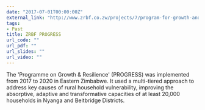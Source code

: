 ```yaml
---
date: "2017-07-01T00:00:00Z"
external_link: "http://www.zrbf.co.zw/projects/7/program-for-growth-and-resilience-progress"
tags:
- Past
title: ZRBF PROGRESS
url_code: ""
url_pdf: ""
url_slides: ""
url_video: ""
---
```


The 'Programme on Growth & Resilience' (PROGRESS) was implemented from 2017 to 2020 in Eastern Zimbabwe. It used a multi-tiered approach to address key causes of rural household vulnerability, improving the absorptive, adaptive and transformative capacities of at least 20,000 households in Nyanga and Beitbridge Districts.